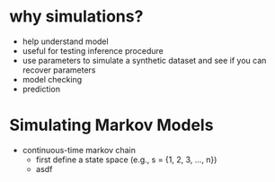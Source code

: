 
# why simulations?

- help understand model
- useful for testing inference procedure
- use parameters to simulate a synthetic dataset and see if you can
  recover parameters
- model checking
- prediction

# Simulating Markov Models

- continuous-time markov chain
  - first define a state space (e.g., s = {1, 2, 3, ..., n})
  - asdf
